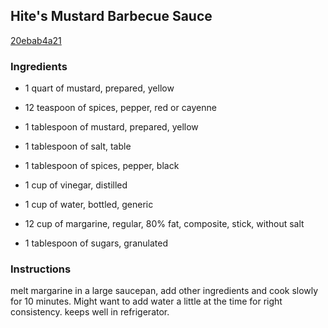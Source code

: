 ## Hite's Mustard Barbecue Sauce

[20ebab4a21](http://www.food.com/recipe/hites-mustard-barbecue-sauce-4529)

### Ingredients

 - 1 quart of mustard, prepared, yellow

 - 12 teaspoon of spices, pepper, red or cayenne

 - 1 tablespoon of mustard, prepared, yellow

 - 1 tablespoon of salt, table

 - 1 tablespoon of spices, pepper, black

 - 1 cup of vinegar, distilled

 - 1 cup of water, bottled, generic

 - 12 cup of margarine, regular, 80% fat, composite, stick, without salt

 - 1 tablespoon of sugars, granulated

### Instructions

melt margarine in a large saucepan, add other ingredients and cook slowly for 10 minutes. Might want to add water a little at the time for right consistency. keeps well in refrigerator.